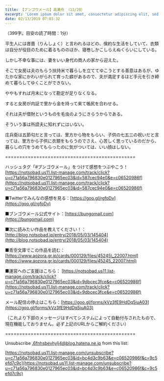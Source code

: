 ```yaml
---
title: 【ブンゴウメール】高瀬舟 （13/28）
excerpt: 'Lorem ipsum dolor sit amet, consectetur adipiscing elit, sed do eiusmod tempor incididunt ut labore et dolore magna aliqua. Praesent elementum facilisis leo vel fringilla est ullamcorper eget. At imperdiet dui accumsan sit amet nulla facilisi morbi tempus.'
date: 02/13/2019 07:03:32
---
```


（399字。目安の読了時間：1分）

平生人には吝嗇（りんしょく）と言われるほどの、倹約な生活をしていて、衣類は自分が役目のために着るもののほか、寝巻しかこしらえぬくらいにしている。

しかし不幸な事には、妻をいい身代の商人の家から迎えた。

そこで女房は夫のもらう扶持米で暮らしを立ててゆこうとする善意はあるが、ゆたかな家にかわいがられて育った癖があるので、夫が満足するほど手元を引き締めて暮らしてゆくことができない。

ややもすれば月末になって勘定が足りなくなる。

すると女房が内証で里から金を持って来て帳尻を合わせる。

それは夫が借財というものを毛虫のようにきらうからである。

そういう事は所詮夫に知れずにはいない。

庄兵衛は五節句だと言っては、里方から物をもらい、子供の七五三の祝いだと言っては、里方から子供に衣類をもらうのでさえ、心苦しく思っているのだから、暮らしの穴をうめてもらったのに気がついては、いい顔はしない。

\==============================================

ハッシュタグ「#ブンゴウメール」をつけて感想をつぶやこう！ [https://notsobad.us11.list-manage.com/track/click?u=c71a56a796830e0127965ec03&id=587cec94e0&e=c06520986f](https://notsobad.us11.list-manage.com/track/click?u=c71a56a796830e0127965ec03&id=587cec94e0&e=c06520986f)

■Twitterでみんなの感想を見る：[https://goo.gl/rgfoDv](https://goo.gl/rgfoDv)

■ブンゴウメール公式サイト：[https://bungomail.com](https://bungomail.com)

■次に読みたい作品を教えてください！：[http://blog.notsobad.jp/entry/2018/05/03/145404](http://blog.notsobad.jp/entry/2018/05/03/145404)

■青空文庫でこの作品を読む：[https://www.aozora.gr.jp/cards/000129/files/45245\_22007.html](https://www.aozora.gr.jp/cards/000129/files/45245_22007.html)

■運営へのご支援はこちら： [https://notsobad.us11.list-manage.com/track/click?u=c71a56a796830e0127965ec03&id=9dbcec3fce&e=c06520986f](https://notsobad.us11.list-manage.com/track/click?u=c71a56a796830e0127965ec03&id=9dbcec3fce&e=c06520986f)

メール配信の停止はこちら：[https://goo.gl/forms/kVz3fE9HdDq5iuA03](https://goo.gl/forms/kVz3fE9HdDq5iuA03)

（これより下部のメッセージはすべてシステムによって自動付与されたもので、現在機能しておりません。必ず上記のURLからご解約ください）

\==============================================

Unsubscribe .6fnhsbevhylj4@blog.hatena.ne.jp from this list:

[https://notsobad.us11.list-manage.com/unsubscribe?u=c71a56a796830e0127965ec03&id=bc4d3c9b63&e=c06520986f&c=9c5efd7c9c](https://notsobad.us11.list-manage.com/unsubscribe?u=c71a56a796830e0127965ec03&id=bc4d3c9b63&e=c06520986f&c=9c5efd7c9c)